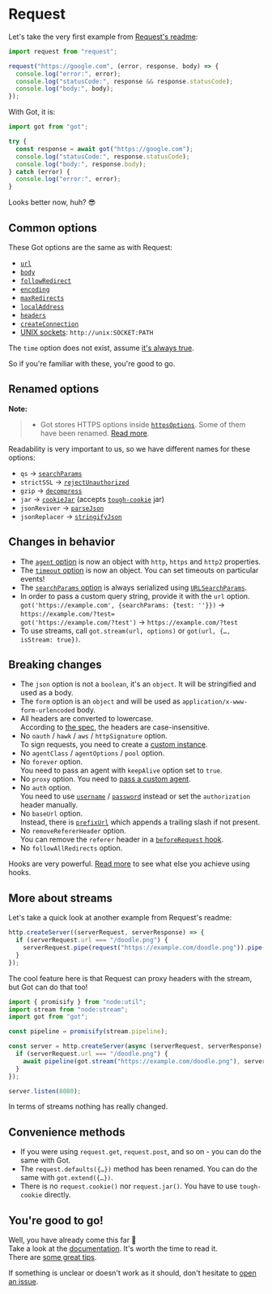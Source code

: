 # Request

Let's take the very first example from [Request's readme](https://github.com/request/request#super-simple-to-use):

```js
import request from "request";

request("https://google.com", (error, response, body) => {
  console.log("error:", error);
  console.log("statusCode:", response && response.statusCode);
  console.log("body:", body);
});
```

With Got, it is:

```js
import got from "got";

try {
  const response = await got("https://google.com");
  console.log("statusCode:", response.statusCode);
  console.log("body:", response.body);
} catch (error) {
  console.log("error:", error);
}
```

Looks better now, huh? 😎

## Common options

These Got options are the same as with Request:

- [`url`](../2-options.md#url)
- [`body`](../2-options.md#body)
- [`followRedirect`](../2-options.md#followredirect)
- [`encoding`](../2-options.md#encoding)
- [`maxRedirects`](../2-options.md#maxredirects)
- [`localAddress`](../2-options.md#localaddress)
- [`headers`](../2-options.md#headers)
- [`createConnection`](../2-options.md#createconnection)
- [UNIX sockets](../2-options.md#enableunixsockets): `http://unix:SOCKET:PATH`

The `time` option does not exist, assume [it's always true](../6-timeout.md).

So if you're familiar with these, you're good to go.

## Renamed options

**Note:**

> - Got stores HTTPS options inside [`httpsOptions`](../2-options.md#httpsoptions). Some of them have been renamed. [Read more](../5-https.md).

Readability is very important to us, so we have different names for these options:

- `qs` → [`searchParams`](../2-options.md#serachparams)
- `strictSSL` → [`rejectUnauthorized`](../2-options.md#rejectunauthorized)
- `gzip` → [`decompress`](../2-options.md#decompress)
- `jar` → [`cookieJar`](../2-options.md#cookiejar) (accepts [`tough-cookie`](https://github.com/salesforce/tough-cookie) jar)
- `jsonReviver` → [`parseJson`](../2-options.md#parsejson)
- `jsonReplacer` → [`stringifyJson`](../2-options.md#stringifyjson)

## Changes in behavior

- The [`agent` option](../2-options.md#agent) is now an object with `http`, `https` and `http2` properties.
- The [`timeout` option](../6-timeout.md) is now an object. You can set timeouts on particular events!
- The [`searchParams` option](https://github.com/sindresorhus/got#searchParams) is always serialized using [`URLSearchParams`](https://developer.mozilla.org/en-US/docs/Web/API/URLSearchParams).
- In order to pass a custom query string, provide it with the `url` option.\
  `got('https://example.com', {searchParams: {test: ''}})` → `https://example.com/?test=`\
  `got('https://example.com/?test')` → `https://example.com/?test`
- To use streams, call `got.stream(url, options)` or `got(url, {…, isStream: true})`.

## Breaking changes

- The `json` option is not a `boolean`, it's an `object`. It will be stringified and used as a body.
- The `form` option is an `object` and will be used as `application/x-www-form-urlencoded` body.
- All headers are converted to lowercase.\
  According to [the spec](https://datatracker.ietf.org/doc/html/rfc7230#section-3.2), the headers are case-insensitive.
- No `oauth` / `hawk` / `aws` / `httpSignature` option.\
  To sign requests, you need to create a [custom instance](../examples/advanced-creation.js).
- No `agentClass` / `agentOptions` / `pool` option.
- No `forever` option.\
  You need to pass an agent with `keepAlive` option set to `true`.
- No `proxy` option. You need to [pass a custom agent](../tips.md#proxy).
- No `auth` option.\
  You need to use [`username`](../2-options.md#username) / [`password`](../2-options.md#password) instead or set the `authorization` header manually.
- No `baseUrl` option.\
  Instead, there is [`prefixUrl`](../2-options.md#prefixurl) which appends a trailing slash if not present.
- No `removeRefererHeader` option.\
  You can remove the `referer` header in a [`beforeRequest` hook](../9-hooks.md#beforerequest).
- No `followAllRedirects` option.

Hooks are very powerful. [Read more](../9-hooks.md) to see what else you achieve using hooks.

## More about streams

Let's take a quick look at another example from Request's readme:

```js
http.createServer((serverRequest, serverResponse) => {
  if (serverRequest.url === "/doodle.png") {
    serverRequest.pipe(request("https://example.com/doodle.png")).pipe(serverResponse);
  }
});
```

The cool feature here is that Request can proxy headers with the stream, but Got can do that too!

```js
import { promisify } from "node:util";
import stream from "node:stream";
import got from "got";

const pipeline = promisify(stream.pipeline);

const server = http.createServer(async (serverRequest, serverResponse) => {
  if (serverRequest.url === "/doodle.png") {
    await pipeline(got.stream("https://example.com/doodle.png"), serverResponse);
  }
});

server.listen(8080);
```

In terms of streams nothing has really changed.

## Convenience methods

- If you were using `request.get`, `request.post`, and so on - you can do the same with Got.
- The `request.defaults({…})` method has been renamed. You can do the same with `got.extend({…})`.
- There is no `request.cookie()` nor `request.jar()`. You have to use `tough-cookie` directly.

## You're good to go!

Well, you have already come this far :tada:\
Take a look at the [documentation](../../readme.md#documentation). It's worth the time to read it.\
There are [some great tips](../tips.md).

If something is unclear or doesn't work as it should, don't hesitate to [open an issue](https://github.com/sindresorhus/got/issues/new/choose).

